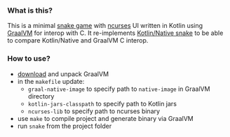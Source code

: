 ### What is this?
This is a minimal [snake game](https://en.wikipedia.org/wiki/Snake_(video_game_genre)) 
with [ncurses](https://en.wikipedia.org/wiki/Ncurses) UI 
written in Kotlin using [GraalVM](https://www.graalvm.org) for interop with C.
It re-implements [Kotlin/Native snake](https://github.com/dkandalov/kotlin-native-snake)
to be able to compare Kotlin/Native and GraalVM C interop. 

### How to use?
 - [download](https://github.com/oracle/graal/releases) and unpack GraalVM
 - in the `makefile` update:
    - `graal-native-image` to specify path to `native-image` in GraalVM directory
    - `kotlin-jars-classpath` to specify path to Kotlin jars
    - `ncurses-lib` to specify path to ncurses binary
 - use `make` to compile project and generate binary via GraalVM
 - run `snake` from the project folder
